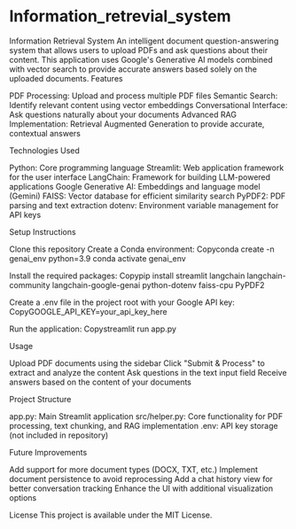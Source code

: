 # Information_retrevial_system

Information Retrieval System
An intelligent document question-answering system that allows users to upload PDFs and ask questions about their content. This application uses Google's Generative AI models combined with vector search to provide accurate answers based solely on the uploaded documents.
Features

PDF Processing: Upload and process multiple PDF files
Semantic Search: Identify relevant content using vector embeddings
Conversational Interface: Ask questions naturally about your documents
Advanced RAG Implementation: Retrieval Augmented Generation to provide accurate, contextual answers

Technologies Used

Python: Core programming language
Streamlit: Web application framework for the user interface
LangChain: Framework for building LLM-powered applications
Google Generative AI: Embeddings and language model (Gemini)
FAISS: Vector database for efficient similarity search
PyPDF2: PDF parsing and text extraction
dotenv: Environment variable management for API keys

Setup Instructions

Clone this repository
Create a Conda environment:
Copyconda create -n genai_env python=3.9
conda activate genai_env

Install the required packages:
Copypip install streamlit langchain langchain-community langchain-google-genai python-dotenv faiss-cpu PyPDF2

Create a .env file in the project root with your Google API key:
CopyGOOGLE_API_KEY=your_api_key_here

Run the application:
Copystreamlit run app.py


Usage

Upload PDF documents using the sidebar
Click "Submit & Process" to extract and analyze the content
Ask questions in the text input field
Receive answers based on the content of your documents

Project Structure

app.py: Main Streamlit application
src/helper.py: Core functionality for PDF processing, text chunking, and RAG implementation
.env: API key storage (not included in repository)

Future Improvements

Add support for more document types (DOCX, TXT, etc.)
Implement document persistence to avoid reprocessing
Add a chat history view for better conversation tracking
Enhance the UI with additional visualization options

License
This project is available under the MIT License.
